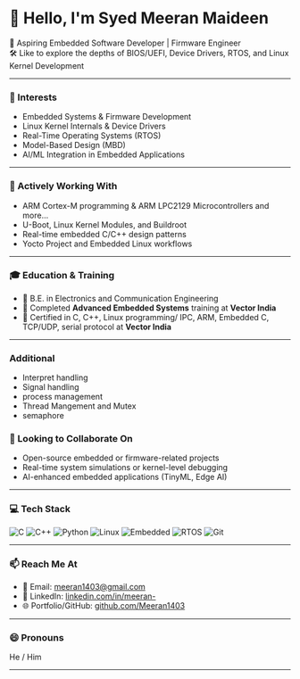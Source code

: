 # 👋 Hello, I'm Syed Meeran Maideen

🔧 Aspiring Embedded Software Developer | Firmware Engineer  
🛠️ Like to explore the depths of BIOS/UEFI, Device Drivers, RTOS, and Linux Kernel Development

---

### 👀 Interests
- Embedded Systems & Firmware Development  
- Linux Kernel Internals & Device Drivers  
- Real-Time Operating Systems (RTOS)  
- Model-Based Design (MBD)  
- AI/ML Integration in Embedded Applications  

---

### 🌱 Actively Working With
- ARM Cortex-M programming & ARM LPC2129 Microcontrollers and more...
- U-Boot, Linux Kernel Modules, and Buildroot  
- Real-time embedded C/C++ design patterns  
- Yocto Project and Embedded Linux workflows  

---

### 🎓 Education & Training
- 🧠 B.E. in Electronics and Communication Engineering  
- 🏫 Completed **Advanced Embedded Systems** training at **Vector India**  
- 📘 Certified in C, C++, Linux programming/ IPC, ARM, Embedded C, TCP/UDP, serial protocol at **Vector India**  

---
### Additional 
- Interpret handling
- Signal handling
- process management
- Thread Mangement and Mutex
- semaphore

### 💞️ Looking to Collaborate On
- Open-source embedded or firmware-related projects  
- Real-time system simulations or kernel-level debugging  
- AI-enhanced embedded applications (TinyML, Edge AI)  

---

### 💻 Tech Stack
![C](https://img.shields.io/badge/C-00599C?style=for-the-badge&logo=c&logoColor=white)
![C++](https://img.shields.io/badge/C++-00599C?style=for-the-badge&logo=cplusplus&logoColor=white)
![Python](https://img.shields.io/badge/Python-3776AB?style=for-the-badge&logo=python&logoColor=white)
![Linux](https://img.shields.io/badge/Linux-FCC624?style=for-the-badge&logo=linux&logoColor=black)
![Embedded](https://img.shields.io/badge/Embedded-Systems-blue?style=for-the-badge)
![RTOS](https://img.shields.io/badge/RTOS-FreeRTOS-blue?style=for-the-badge)
![Git](https://img.shields.io/badge/Git-F05032?style=for-the-badge&logo=git&logoColor=white)

---

### 📫 Reach Me At
- 📧 Email: [meeran1403@gmail.com](mailto:meeran1403@gmail.com)  
- 💼 LinkedIn: [linkedin.com/in/meeran-](https://www.linkedin.com/in/meeran-)  
- 🌐 Portfolio/GitHub: [github.com/Meeran1403](https://github.com/Meeran1403)

---

### 😄 Pronouns
He / Him  

---


<!---
Meeran1403/Meeran1403 is a ✨ special ✨ repository because its `README.md` (this file) appears on your GitHub profile.
You can click the Preview link to take a look at your changes.
--->
